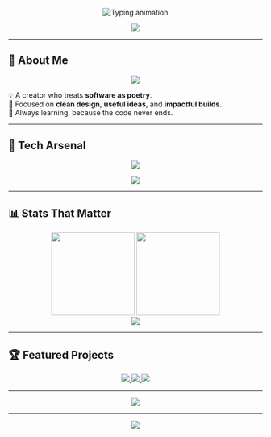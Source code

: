 <!-- ================= HEADER ================= -->
<p align="center">
  <img src="https://readme-typing-svg.demolab.com?font=Orbitron&size=32&duration=3000&pause=1000&color=F72585&center=true&vCenter=true&width=900&height=100&lines=Hey%2C+I'm+Faisee+%F0%9F%91%8B;Engineer+of+Logic+%26+Dreams;Turning+Code+into+Living+Art" alt="Typing animation" />
</p>

<p align="center">
  <img src="https://capsule-render.vercel.app/api?type=rect&color=gradient&height=3"/>
</p>

---

<!-- ================= ABOUT ME ================= -->
## 🧭 About Me
<div align="center">
  <img src="https://capsule-render.vercel.app/api?type=transparent&fontColor=00C9A7&text=Code+Meets+Art&height=100&fontSize=50&desc=Faisee's+Philosophy&descAlignY=70"/>
</div>

💡 A creator who treats **software as poetry**.  
🎯 Focused on **clean design**, **useful ideas**, and **impactful builds**.  
🌱 Always learning, because the code never ends.  

---

<!-- ================= TECH STACK ================= -->
## 🚀 Tech Arsenal
<p align="center">
  <img src="https://skillicons.dev/icons?i=js,ts,python,react,next,tailwind,nodejs,html,css,git,figma,vscode&theme=dark" />
</p>

<p align="center">
  <img src="https://capsule-render.vercel.app/api?type=waving&color=0:36BCF7,100:00C9A7&height=100&section=footer&animation=twinkling"/>
</p>

---

<!-- ================= STATS ================= -->
## 📊 Stats That Matter
<div align="center">
  <img src="https://github-readme-stats.vercel.app/api?username=devfaisee&show_icons=true&theme=tokyonight&hide_border=true&count_private=true" height="165"/>
  <img src="https://streak-stats.demolab.com?user=devfaisee&theme=tokyonight&hide_border=true" height="165"/>
</div>

<div align="center">
  <img src="https://github-profile-summary-cards.vercel.app/api/cards/profile-details?username=devfaisee&theme=tokyonight" />
</div>

---

<!-- ================= PROJECTS ================= -->
## 🏆 Featured Projects
<p align="center">
  <a href="https://github.com/devfaisee/portfolio-by-faisee">
    <img src="https://github-readme-stats.vercel.app/api/pin/?username=devfaisee&repo=portfolio-by-faisee&theme=algolia&hide_border=true"/>
  </a>
  <a href="https://github.com/devfaisee/weatharia">
    <img src="https://github-readme-stats.vercel.app/api/pin/?username=devfaisee&repo=weatharia&theme=algolia&hide_border=true"/>
  </a>
  <a href="https://github.com/devfaisee/portfolio-tailwind">
    <img src="https://github-readme-stats.vercel.app/api/pin/?username=devfaisee&repo=portfolio-tailwind&theme=algolia&hide_border=true"/>
  </a>
</p>

---

<!-- ================= QUOTE ================= -->
<p align="center">
  <img src="https://quotes-github-readme.vercel.app/api?type=vertical&theme=radical&quote=Code+is+the+closest+thing+to+magic.&author=Faisee"/>
</p>

---

<!-- ================= FOOTER ================= -->
<p align="center">
  <img src="https://capsule-render.vercel.app/api?type=waving&height=150&color=gradient&text=Thanks+for+Visiting!&fontAlign=50&fontAlignY=35&animation=fadeIn&fontSize=40&desc=Let's+Build+Something+Great+Together&descSize=20&descAlign=50&descAlignY=70"/>
</p>